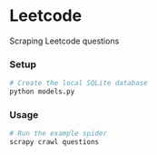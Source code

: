 # Leetcode

Scraping Leetcode questions


### Setup

```bash
# Create the local SQLite database
python models.py
```


### Usage

```bash
# Run the example spider
scrapy crawl questions
```
